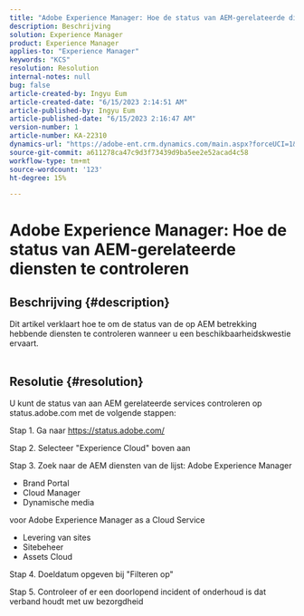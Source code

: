 ```yaml
---
title: "Adobe Experience Manager: Hoe de status van AEM-gerelateerde diensten te controleren"
description: Beschrijving
solution: Experience Manager
product: Experience Manager
applies-to: "Experience Manager"
keywords: "KCS"
resolution: Resolution
internal-notes: null
bug: false
article-created-by: Ingyu Eum
article-created-date: "6/15/2023 2:14:51 AM"
article-published-by: Ingyu Eum
article-published-date: "6/15/2023 2:16:47 AM"
version-number: 1
article-number: KA-22310
dynamics-url: "https://adobe-ent.crm.dynamics.com/main.aspx?forceUCI=1&pagetype=entityrecord&etn=knowledgearticle&id=45b17664-220b-ee11-8f6e-6045bd006b25"
source-git-commit: a611278ca47c9d3f73439d9ba5ee2e52acad4c58
workflow-type: tm+mt
source-wordcount: '123'
ht-degree: 15%

---
```


# Adobe Experience Manager: Hoe de status van AEM-gerelateerde diensten te controleren

## Beschrijving {#description}

Dit artikel verklaart hoe te om de status van de op AEM betrekking hebbende diensten te controleren wanneer u een beschikbaarheidskwestie ervaart.
<br> 

## Resolutie {#resolution}


U kunt de status van aan AEM gerelateerde services controleren op status.adobe.com met de volgende stappen:

Stap 1. Ga naar https://status.adobe.com/

Stap 2. Selecteer &quot;Experience Cloud&quot; boven aan

Stap 3. Zoek naar de AEM diensten van de lijst: Adobe Experience Manager
- Brand Portal    
- Cloud Manager    
- Dynamische media

 voor Adobe Experience Manager as a Cloud Service
- Levering van sites
- Sitebeheer
- Assets Cloud

Stap 4. Doeldatum opgeven bij &quot;Filteren op&quot;

Stap 5. Controleer of er een doorlopend incident of onderhoud is dat verband houdt met uw bezorgdheid

